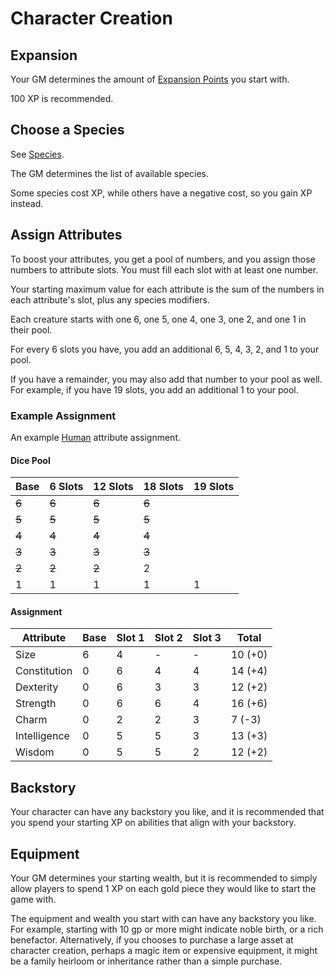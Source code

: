 # Character Creation

## Expansion

Your GM determines the amount of [Expansion Points](/Rules/CharacterExpansion.md) you start with.

100 XP is recommended.

## Choose a Species

See [Species](/Species).

The GM determines the list of available species.

Some species cost XP, while others have a negative cost, so you gain XP instead.

## Assign Attributes

To boost your attributes, you get a pool of numbers, and you assign those numbers to attribute slots. You must fill each slot with at least one number.

Your starting maximum value for each attribute is the sum of the numbers in each attribute's slot, plus any species modifiers.

Each creature starts with one 6, one 5, one 4, one 3, one 2, and one 1 in their pool.

For every 6 slots you have, you add an additional 6, 5, 4, 3, 2, and 1 to your pool.

If you have a remainder, you may also add that number to your pool as well. For example, if you have 19 slots, you add an additional 1 to your pool.

### Example Assignment

An example [Human](/Species/Human) attribute assignment.

#### Dice Pool

| Base | 6 Slots | 12 Slots | 18 Slots | 19 Slots |
|-|-|-|-|-|
| ~~6~~ | ~~6~~ | ~~6~~ | ~~6~~ | |
| ~~5~~ | ~~5~~ | ~~5~~ | ~~5~~ | |
| ~~4~~ | ~~4~~ | ~~4~~ | ~~4~~ | |
| ~~3~~ | ~~3~~ | ~~3~~ | ~~3~~ | |
| ~~2~~ | ~~2~~ | ~~2~~ | 2 | |
| 1 | 1 | 1 | 1 | 1 |

#### Assignment

| Attribute | Base | Slot 1 | Slot 2 | Slot 3 | Total |
|-|-|-|-|-|-|
| Size | 6 | 4 | - | - | 10 (+0)|
| Constitution | 0 | 6 | 4 | 4 | 14 (+4) |
| Dexterity | 0 | 6 | 3 | 3 | 12 (+2) |
| Strength | 0 | 6 | 6 | 4 | 16 (+6) |
| Charm | 0 | 2 | 2 | 3 | 7 (-3) |
| Intelligence | 0 | 5 | 5 | 3 | 13 (+3) |
| Wisdom | 0 | 5 | 5 | 2 | 12 (+2) |

## Backstory

Your character can have any backstory you like, and it is recommended that you spend your starting XP on abilities that align with your backstory.

## Equipment

Your GM determines your starting wealth, but it is recommended to simply allow players to spend 1 XP on each gold piece they would like to start the game with.

The equipment and wealth you start with can have any backstory you like. For example, starting with 10 gp or more might indicate noble birth, or a rich benefactor. Alternatively, if you chooses to purchase a large asset at character creation, perhaps a magic item or expensive equipment, it might be a family heirloom or inheritance rather than a simple purchase.
